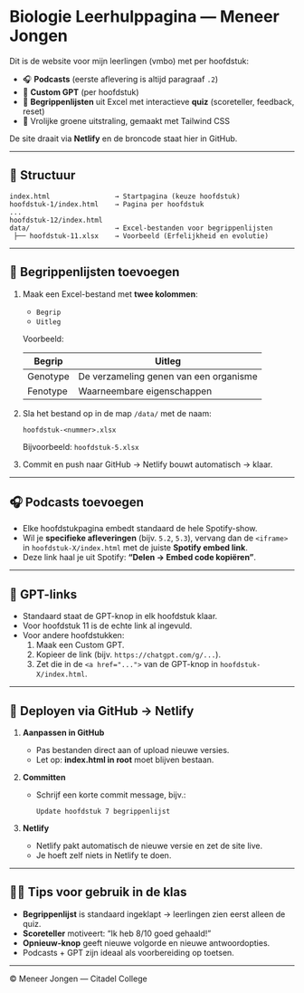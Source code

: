 # Biologie Leerhulppagina — Meneer Jongen

Dit is de website voor mijn leerlingen (vmbo) met per hoofdstuk:
- 🎧 **Podcasts** (eerste aflevering is altijd paragraaf `.2`)
- 🤖 **Custom GPT** (per hoofdstuk)
- 📖 **Begrippenlijsten** uit Excel met interactieve **quiz** (scoreteller, feedback, reset)
- 🌱 Vrolijke groene uitstraling, gemaakt met Tailwind CSS

De site draait via **Netlify** en de broncode staat hier in GitHub.

---

## 📂 Structuur

```
index.html                → Startpagina (keuze hoofdstuk)
hoofdstuk-1/index.html    → Pagina per hoofdstuk
...
hoofdstuk-12/index.html
data/                     → Excel-bestanden voor begrippenlijsten
 ├── hoofdstuk-11.xlsx    → Voorbeeld (Erfelijkheid en evolutie)
```

---

## 📖 Begrippenlijsten toevoegen

1. Maak een Excel-bestand met **twee kolommen**:
   - `Begrip`
   - `Uitleg`

   Voorbeeld:

   | Begrip    | Uitleg                                    |
   |-----------|-------------------------------------------|
   | Genotype  | De verzameling genen van een organisme     |
   | Fenotype  | Waarneembare eigenschappen                |

2. Sla het bestand op in de map `/data/` met de naam:

   ```
   hoofdstuk-<nummer>.xlsx
   ```

   Bijvoorbeeld: `hoofdstuk-5.xlsx`

3. Commit en push naar GitHub → Netlify bouwt automatisch → klaar.

---

## 🎧 Podcasts toevoegen

- Elke hoofdstukpagina embedt standaard de hele Spotify-show.  
- Wil je **specifieke afleveringen** (bijv. `5.2`, `5.3`), vervang dan de `<iframe>` in `hoofdstuk-X/index.html` met de juiste **Spotify embed link**.  
- Deze link haal je uit Spotify: **“Delen → Embed code kopiëren”**.

---

## 🤖 GPT-links

- Standaard staat de GPT-knop in elk hoofdstuk klaar.  
- Voor hoofdstuk 11 is de echte link al ingevuld.  
- Voor andere hoofdstukken:
  1. Maak een Custom GPT.
  2. Kopieer de link (bijv. `https://chatgpt.com/g/...`).
  3. Zet die in de `<a href="...">` van de GPT-knop in `hoofdstuk-X/index.html`.

---

## 🔄 Deployen via GitHub → Netlify

1. **Aanpassen in GitHub**
   - Pas bestanden direct aan of upload nieuwe versies.
   - Let op: **index.html in root** moet blijven bestaan.

2. **Committen**
   - Schrijf een korte commit message, bijv.:
     ```
     Update hoofdstuk 7 begrippenlijst
     ```

3. **Netlify**
   - Netlify pakt automatisch de nieuwe versie en zet de site live.  
   - Je hoeft zelf niets in Netlify te doen.

---

## 👩‍🏫 Tips voor gebruik in de klas

- **Begrippenlijst** is standaard ingeklapt → leerlingen zien eerst alleen de quiz.  
- **Scoreteller** motiveert: “Ik heb 8/10 goed gehaald!”  
- **Opnieuw-knop** geeft nieuwe volgorde en nieuwe antwoordopties.  
- Podcasts + GPT zijn ideaal als voorbereiding op toetsen.

---

© Meneer Jongen — Citadel College
